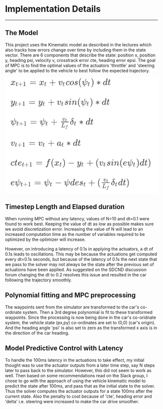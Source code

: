 # Implementation Details

---

## The Model

This project uses the Kinematic model as described in the lectures which also tracks how errors change over time by including them in the state vector. There are 6 components that describe the state: position x, position y, heading psi, velocity v, crosstrack error cte, heading error epsi. The goal of MPC is to find the optimal values of the actuators 'throttle' and 'steering angle' to be applied to the vehicle to best follow the expected trajectory.

![alt text](./state_eqs.png)

## Timestep Length and Elapsed duration

When running MPC without any latency, values of N=10 and dt=0.1 were found to work best. Keeping the value of dt as low as possible makes sure we avoid discretization error. Increasing the value of N will lead to an increased computation time as the number of variables required to be optimized by the optimizer will increase.

However, on introducing a latency of 0.1s in applying the actuators, a dt of 0.1s leads to oscillations. This may be because the actuations get computed every dt=0.1s seconds, but because of the latency of 0.1s the next state that we pass to the solver may not always be the state after the previous set of actuations have been applied. As suggested on the SDCND discussion forum changing the dt to 0.2 resolves this issue and resulted in the car following the trajectory smoothly.

## Polynomial fitting and MPC preprocessing

The waypoints sent from the simulator are transformed to the car's co-ordinate system. Then a 3rd degree polynomial is fit to these transformed waypoints. Since the processing is now being done in the car's co-oridnate system, the vehicle state (px,py) co-ordinates are set to (0,0) (car's origin). And the heading angle 'psi' is also set to zero as the transformed x axis is in the direction of the car heading.

## Model Predictive Control with Latency

To handle the 100ms latency in the actuations to take effect, my initial thought was to use the actuator outputs from a later time step, say N steps later to pass back to the simulator. However, this did not seem to work as well. Then based on some recommendations read on the Slack group, I chose to go with the approach of using the vehicle kinematic model to predict the state after 100ms, and pass that as the initial state to the solver. Thus the solver computes the actuator outputs for a state 100ms after the current state. Also the penalty to cost because of 'cte', heading error and 'delta' i.e. steering were increased to make the car drive smoother.